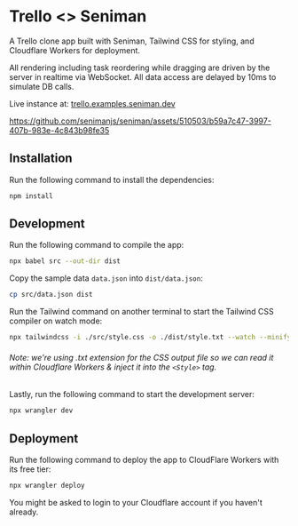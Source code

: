 # Trello <> Seniman

A Trello clone app built with Seniman, Tailwind CSS for styling, and Cloudflare Workers for deployment.

All rendering including task reordering while dragging are driven by the server in realtime via WebSocket. All data access are delayed by 10ms to simulate DB calls.

Live instance at: [trello.examples.seniman.dev](https://trello.examples.seniman.dev)

https://github.com/senimanjs/seniman/assets/510503/b59a7c47-3997-407b-983e-4c843b98fe35


## Installation

Run the following command to install the dependencies:

```bash
npm install
```

## Development

Run the following command to compile the app:

```bash
npx babel src --out-dir dist
```

Copy the sample data `data.json` into `dist/data.json`:

```bash
cp src/data.json dist
```

Run the Tailwind  command on another terminal to start the Tailwind CSS compiler on watch mode:
```bash
npx tailwindcss -i ./src/style.css -o ./dist/style.txt --watch --minify
```

###### Note: we're using .txt extension for the CSS output file so we can read it within Cloudflare Workers & inject it into the `<Style>` tag.

Lastly, run the following command to start the development server:

```bash
npx wrangler dev
```

## Deployment

Run the following command to deploy the app to CloudFlare Workers with its free tier:

```bash
npx wrangler deploy
```

You might be asked to login to your Cloudflare account if you haven't already.
